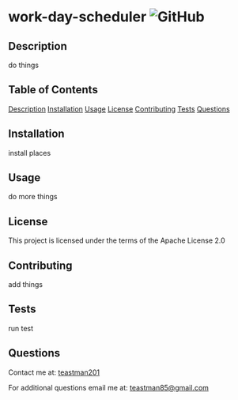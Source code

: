 # work-day-scheduler ![GitHub](https://img.shields.io/github/Apache-License-2.0/teastman201/work-day-scheduler?style=for-the-badge)
        
## Description
do things        
        
## Table of Contents
[Description](#description)
[Installation](#installation)
[Usage](#usage)
[License](#license)
[Contributing](#contributing)
[Tests](#tests)
[Questions](#questions)       
        
## Installation
install places
        
## Usage
do more things
        
## License
This project is licensed under the terms of the Apache License 2.0
        
## Contributing
add things        
        
## Tests
run test
        
## Questions
Contact me at:
[teastman201](https://github.com/teastman201)
        
For additional questions email me at:
teastman85@gmail.com
